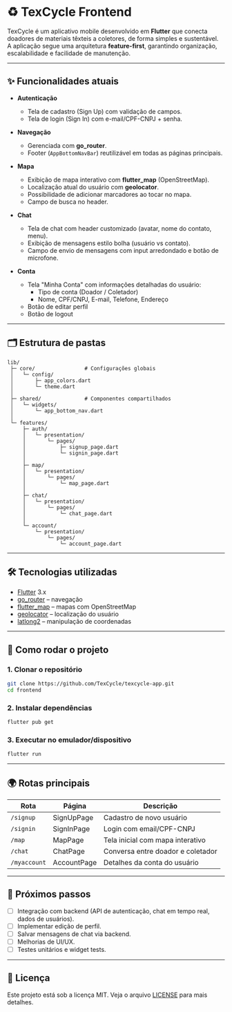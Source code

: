 # ♻️ TexCycle Frontend

TexCycle é um aplicativo mobile desenvolvido em **Flutter** que conecta doadores de materiais têxteis a coletores, de forma simples e sustentável.  
A aplicação segue uma arquitetura **feature-first**, garantindo organização, escalabilidade e facilidade de manutenção.

---

## ✨ Funcionalidades atuais

- **Autenticação**
  - Tela de cadastro (Sign Up) com validação de campos.
  - Tela de login (Sign In) com e-mail/CPF-CNPJ + senha.

- **Navegação**
  - Gerenciada com **go_router**.
  - Footer (`AppBottomNavBar`) reutilizável em todas as páginas principais.

- **Mapa**
  - Exibição de mapa interativo com **flutter_map** (OpenStreetMap).
  - Localização atual do usuário com **geolocator**.
  - Possibilidade de adicionar marcadores ao tocar no mapa.
  - Campo de busca no header.

- **Chat**
  - Tela de chat com header customizado (avatar, nome do contato, menu).
  - Exibição de mensagens estilo bolha (usuário vs contato).
  - Campo de envio de mensagens com input arredondado e botão de microfone.

- **Conta**
  - Tela "Minha Conta" com informações detalhadas do usuário:
    - Tipo de conta (Doador / Coletador)
    - Nome, CPF/CNPJ, E-mail, Telefone, Endereço
  - Botão de editar perfil
  - Botão de logout

---

## 🗂️ Estrutura de pastas

```
lib/
 ├─ core/                # Configurações globais
 │   └─ config/
 │       ├─ app_colors.dart
 │       └─ theme.dart
 │
 ├─ shared/              # Componentes compartilhados
 │   └─ widgets/
 │       └─ app_bottom_nav.dart
 │
 └─ features/
     ├─ auth/
     │   └─ presentation/
     │       └─ pages/
     │           ├─ signup_page.dart
     │           └─ signin_page.dart
     │
     ├─ map/
     │   └─ presentation/
     │       └─ pages/
     │           └─ map_page.dart
     │
     ├─ chat/
     │   └─ presentation/
     │       └─ pages/
     │           └─ chat_page.dart
     │
     └─ account/
         └─ presentation/
             └─ pages/
                 └─ account_page.dart
```

---

## 🛠️ Tecnologias utilizadas

- [Flutter](https://flutter.dev/) 3.x
- [go_router](https://pub.dev/packages/go_router) – navegação
- [flutter_map](https://pub.dev/packages/flutter_map) – mapas com OpenStreetMap
- [geolocator](https://pub.dev/packages/geolocator) – localização do usuário
- [latlong2](https://pub.dev/packages/latlong2) – manipulação de coordenadas

---

## 🚀 Como rodar o projeto

### 1. Clonar o repositório
```bash
git clone https://github.com/TexCycle/texcycle-app.git
cd frontend
```

### 2. Instalar dependências
```bash
flutter pub get
```

### 3. Executar no emulador/dispositivo
```bash
flutter run
```

---

## 🌍 Rotas principais

| Rota         | Página         | Descrição                                  |
|--------------|----------------|---------------------------------------------|
| `/signup`    | SignUpPage     | Cadastro de novo usuário                   |
| `/signin`    | SignInPage     | Login com email/CPF-CNPJ                   |
| `/map`       | MapPage        | Tela inicial com mapa interativo           |
| `/chat`      | ChatPage       | Conversa entre doador e coletador          |
| `/myaccount` | AccountPage    | Detalhes da conta do usuário               |

---

## 📌 Próximos passos

- [ ] Integração com backend (API de autenticação, chat em tempo real, dados de usuários).  
- [ ] Implementar edição de perfil.  
- [ ] Salvar mensagens de chat via backend.  
- [ ] Melhorias de UI/UX.  
- [ ] Testes unitários e widget tests.  

---

## 📄 Licença
Este projeto está sob a licença MIT. Veja o arquivo [LICENSE](LICENSE) para mais detalhes.
